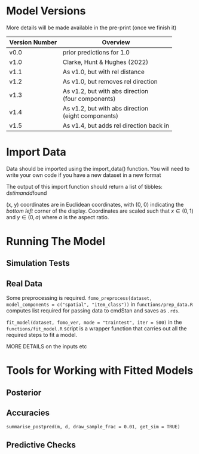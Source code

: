 # Model Versions

More details will be made available in the pre-print (once we finish it)

| Version Number             | Overview                           |
|----------------------------|------------------------------------|
| v0.0                       | prior predictions for 1.0          |
| v1.0                       | Clarke, Hunt & Hughes (2022)       |
| v1.1                       | As v1.0, but with rel distance     |
| v1.2                       | As v1.0, but removes rel direction |
| v1.3                       | As v1.2, but with abs direction <br> (four components) |
| v1.4                | As v1.2, but with abs direction <br> (eight components) |
| v1.5               | As v1.4, but adds rel direction back in                          |




# Import Data

Data should be imported using the import_data() function. You will need to write your own code if you have a new dataset in a new format 

The output of this import function should return a list of tibbles: d$stim and d$found

(x, y) coordinates are in Euclidean coordinates, with (0, 0) indicating the *bottom left* corner of the display. 
Coordinates are scaled such that $x \in (0, 1)$ and $y \in (0, a)$ where $a$ is the aspect ratio.


# Running The Model

## Simulation Tests


## Real Data

Some preprocessing is required. `fomo_preprocess(dataset, model_components = c("spatial", "item_class"))` in `functions/prep_data.R` computes list required for passing data to cmdStan and saves as `.rds`.

`fit_model(dataset, fomo_ver, mode = "traintest", iter = 500)` in the `functions/fit_model.R` script is a wrapper function that carries out all the required steps to fit a model.

MORE DETAILS on the inputs etc

# Tools for Working with Fitted Models

## Posterior

## Accuracies

`summarise_postpred(m, d, draw_sample_frac = 0.01, get_sim = TRUE)` 

## Predictive Checks
